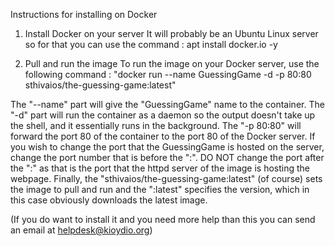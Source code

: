 Instructions for installing on Docker

1. Install Docker on your server
It will probably be an Ubuntu Linux server
so for that you can use the command : apt install docker.io -y

2. Pull and run the image
To run the image on your Docker server, use the following command :
"docker run --name GuessingGame -d -p 80:80 sthivaios/the-guessing-game:latest"

The "--name" part will give the "GuessingGame" name to the container.
The "-d" part will run the container as a daemon so the output doesn't take
up the shell, and it essentially runs in the background.
The "-p 80:80" will forward the port 80 of the container to the port 80
of the Docker server. If you wish to change the port that the GuessingGame is hosted
on the server, change the port number that is before the ":". DO NOT change the port
after the ":" as that is the port that the httpd server of the image is hosting the webpage.
Finally, the "sthivaios/the-guessing-game:latest" (of course) sets the image to pull and run
and the ":latest" specifies the version, which in this case obviously downloads the latest image.

(If you do want to install it and you need more help than this you can send an email
at helpdesk@kioydio.org)